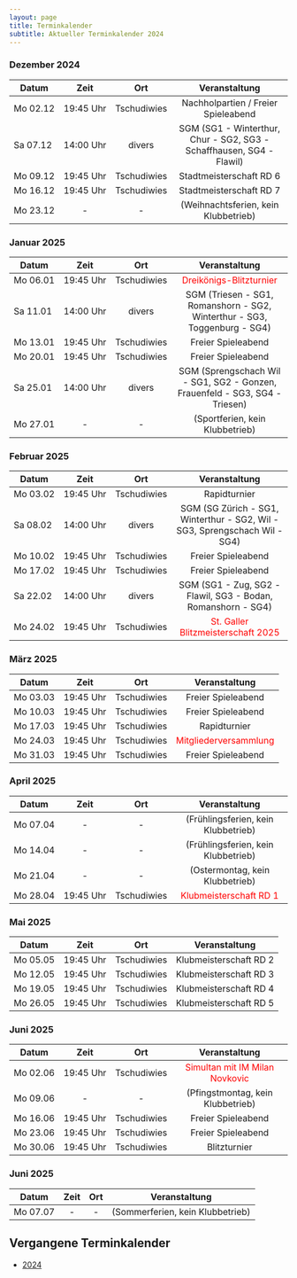 ```yaml
---
layout: page
title: Terminkalender
subtitle: Aktueller Terminkalender 2024
---
```


### Dezember 2024

| Datum                 |          Zeit          |     Ort     |                            Veranstaltung                             |
|-----------------------|:----------------------:|:-----------:|:--------------------------------------------------------------------:|
| <nobr>Mo 02.12</nobr> | <nobr>19:45 Uhr</nobr> | Tschudiwies |                 Nachholpartien / Freier Spieleabend                  |
| <nobr>Sa 07.12</nobr> | <nobr>14:00 Uhr</nobr> |   divers    | SGM (SG1 - Winterthur, Chur - SG2, SG3 - Schaffhausen, SG4 - Flawil) |
| <nobr>Mo 09.12</nobr> | <nobr>19:45 Uhr</nobr> | Tschudiwies |                       Stadtmeisterschaft RD 6                        |
| <nobr>Mo 16.12</nobr> | <nobr>19:45 Uhr</nobr> | Tschudiwies |                       Stadtmeisterschaft RD 7                        |
| <nobr>Mo 23.12</nobr> |           -            |      -      |                 (Weihnachtsferien, kein Klubbetrieb)                 |

### Januar 2025

| Datum                 |          Zeit          |     Ort     |                                Veranstaltung                                |
|-----------------------|:----------------------:|:-----------:|:---------------------------------------------------------------------------:|
| <nobr>Mo 06.01</nobr> | <nobr>19:45 Uhr</nobr> | Tschudiwies |           <span style="color:red">Dreikönigs-Blitzturnier</span>            |
| <nobr>Sa 11.01</nobr> | <nobr>14:00 Uhr</nobr> |   divers    |  SGM (Triesen - SG1, Romanshorn - SG2, Winterthur - SG3, Toggenburg - SG4)  |
| <nobr>Mo 13.01</nobr> | <nobr>19:45 Uhr</nobr> | Tschudiwies |                             Freier Spieleabend                              |
| <nobr>Mo 20.01</nobr> | <nobr>19:45 Uhr</nobr> | Tschudiwies |                             Freier Spieleabend                              |
| <nobr>Sa 25.01</nobr> | <nobr>14:00 Uhr</nobr> |   divers    | SGM (Sprengschach Wil - SG1, SG2 - Gonzen, Frauenfeld - SG3, SG4 - Triesen) |
| <nobr>Mo 27.01</nobr> |           -            |      -      |                       (Sportferien, kein Klubbetrieb)                       |

### Februar 2025

| Datum                 |          Zeit          |     Ort     |                               Veranstaltung                                |
|-----------------------|:----------------------:|:-----------:|:--------------------------------------------------------------------------:|
| <nobr>Mo 03.02</nobr> | <nobr>19:45 Uhr</nobr> | Tschudiwies |                                Rapidturnier                                |
| <nobr>Sa 08.02</nobr> | <nobr>14:00 Uhr</nobr> |   divers    | SGM (SG Zürich - SG1, Winterthur - SG2, Wil - SG3, Sprengschach Wil - SG4) |
| <nobr>Mo 10.02</nobr> | <nobr>19:45 Uhr</nobr> | Tschudiwies |                             Freier Spieleabend                             |
| <nobr>Mo 17.02</nobr> | <nobr>19:45 Uhr</nobr> | Tschudiwies |                             Freier Spieleabend                             |
| <nobr>Sa 22.02</nobr> | <nobr>14:00 Uhr</nobr> |   divers    |        SGM (SG1 - Zug, SG2 - Flawil, SG3 - Bodan, Romanshorn - SG4)        |
| <nobr>Mo 24.02</nobr> | <nobr>19:45 Uhr</nobr> | Tschudiwies |     <span style="color:red">St. Galler Blitzmeisterschaft 2025</span>      |

### März 2025

| Datum                 |          Zeit          |     Ort     |                    Veranstaltung                     |
|-----------------------|:----------------------:|:-----------:|:----------------------------------------------------:|
| <nobr>Mo 03.03</nobr> | <nobr>19:45 Uhr</nobr> | Tschudiwies |                  Freier Spieleabend                  |
| <nobr>Mo 10.03</nobr> | <nobr>19:45 Uhr</nobr> | Tschudiwies |                  Freier Spieleabend                  |
| <nobr>Mo 17.03</nobr> | <nobr>19:45 Uhr</nobr> | Tschudiwies |                     Rapidturnier                     |
| <nobr>Mo 24.03</nobr> | <nobr>19:45 Uhr</nobr> | Tschudiwies | <span style="color:red">Mitgliederversammlung</span> |
| <nobr>Mo 31.03</nobr> | <nobr>19:45 Uhr</nobr> | Tschudiwies |                  Freier Spieleabend                  |

### April 2025

| Datum                 |          Zeit          |     Ort     |                     Veranstaltung                     |
|-----------------------|:----------------------:|:-----------:|:-----------------------------------------------------:|
| <nobr>Mo 07.04</nobr> |           -            |      -      |          (Frühlingsferien, kein Klubbetrieb)          |
| <nobr>Mo 14.04</nobr> |           -            |      -      |          (Frühlingsferien, kein Klubbetrieb)          |
| <nobr>Mo 21.04</nobr> |           -            |      -      |            (Ostermontag, kein Klubbetrieb)            |
| <nobr>Mo 28.04</nobr> | <nobr>19:45 Uhr</nobr> | Tschudiwies | <span style="color:red">Klubmeisterschaft RD 1</span> |

### Mai 2025

| Datum                 |          Zeit          |     Ort     |     Veranstaltung      |
|-----------------------|:----------------------:|:-----------:|:----------------------:|
| <nobr>Mo 05.05</nobr> | <nobr>19:45 Uhr</nobr> | Tschudiwies | Klubmeisterschaft RD 2 |
| <nobr>Mo 12.05</nobr> | <nobr>19:45 Uhr</nobr> | Tschudiwies | Klubmeisterschaft RD 3 |
| <nobr>Mo 19.05</nobr> | <nobr>19:45 Uhr</nobr> | Tschudiwies | Klubmeisterschaft RD 4 |
| <nobr>Mo 26.05</nobr> | <nobr>19:45 Uhr</nobr> | Tschudiwies | Klubmeisterschaft RD 5 |

### Juni 2025

| Datum                 |          Zeit          |     Ort     |                         Veranstaltung                         |
|-----------------------|:----------------------:|:-----------:|:-------------------------------------------------------------:|
| <nobr>Mo 02.06</nobr> | <nobr>19:45 Uhr</nobr> | Tschudiwies | <span style="color:red">Simultan mit IM Milan Novkovic</span> |
| <nobr>Mo 09.06</nobr> |           -            |      -      |               (Pfingstmontag, kein Klubbetrieb)               |
| <nobr>Mo 16.06</nobr> | <nobr>19:45 Uhr</nobr> | Tschudiwies |                      Freier Spieleabend                       |
| <nobr>Mo 23.06</nobr> | <nobr>19:45 Uhr</nobr> | Tschudiwies |                      Freier Spieleabend                       |
| <nobr>Mo 30.06</nobr> | <nobr>19:45 Uhr</nobr> | Tschudiwies |                         Blitzturnier                          |

### Juni 2025

| Datum                 | Zeit | Ort |          Veranstaltung           |
|-----------------------|:----:|:---:|:--------------------------------:|
| <nobr>Mo 07.07</nobr> |  -   |  -  | (Sommerferien, kein Klubbetrieb) |

## Vergangene Terminkalender

- [2024](/terminkalender/2024)

